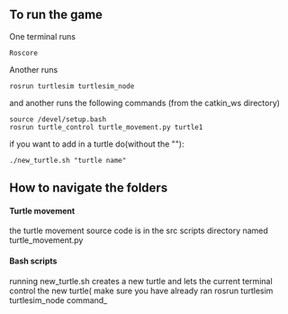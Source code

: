 ## To run the game

One terminal runs
```
Roscore
```
Another runs
```
rosrun turtlesim turtlesim_node
```
and another runs the following commands (from the catkin_ws directory)
```
source /devel/setup.bash
rosrun turtle_control turtle_movement.py turtle1
```
if you want to add in a turtle do(without the ""):
```
./new_turtle.sh "turtle name"
```
## How to navigate the folders
#### Turtle movement
the turtle movement source code is in the src scripts directory named turtle_movement.py
#### Bash scripts
running new_turtle.sh creates a new turtle and lets the current terminal control the new turtle( make sure you have already ran rosrun turtlesim turtlesim_node command_

